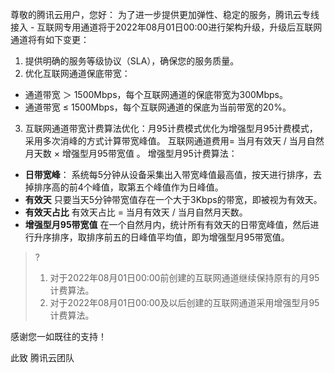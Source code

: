 尊敬的腾讯云用户，您好：
为了进一步提供更加弹性、稳定的服务，腾讯云专线接入 - 互联网专用通道将于2022年08月01日00:00进行架构升级，升级后互联网通道将有如下变更：
1. 提供明确的服务等级协议（SLA），确保您的服务质量。
2. 优化互联网通道保底带宽：
  - 通道带宽 ＞ 1500Mbps，每个互联网通道的保底带宽为300Mbps。
  - 通道带宽 ≤ 1500Mbps，每个互联网通道的保底为当前带宽的20%。
3. 互联网通道带宽计费算法优化：月95计费模式优化为增强型月95计费模式，采用多次消峰的方式计算带宽峰值。
互联网通道费用= 当月有效天 / 当月自然月天数 × 增强型月95带宽值 。
增强型月95计费算法：     
 - **日带宽峰**：
系统每5分钟从设备采集出入带宽峰值最高值，按天进行排序，去掉排序高的前4个峰值，取第五个峰值作为日峰值。
 - **有效天**
只要当天5分钟带宽值存在一个大于3Kbps的带宽，即被视为有效天。
 - **有效天占比**
有效天占比 = 当月有效天 / 当月自然月天数。
 - **增强型月95带宽值**
在一个自然月内，统计所有有效天的日带宽峰值，然后进行升序排序，取排序前五的日峰值平均值，即为增强型月95带宽值。

>?
>1. 对于2022年08月01日00:00前创建的互联网通道继续保持原有的月95计费算法。
>2. 对于2022年08月01日00:00及以后创建的互联网通道采用增强型月95计费算法。
>

感谢您一如既往的支持！

此致
腾讯云团队

